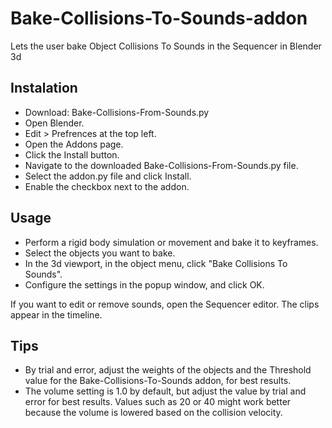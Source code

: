 # Bake-Collisions-To-Sounds-addon
Lets the user bake Object Collisions To Sounds in the Sequencer in Blender 3d

**Instalation**
---------------
 - Download: Bake-Collisions-From-Sounds.py
 - Open Blender.
 - Edit > Prefrences at the top left.
 - Open the Addons page.
 - Click the Install button.
 - Navigate to the downloaded Bake-Collisions-From-Sounds.py file.
 - Select the addon.py file and click Install.
 - Enable the checkbox next to the addon.


**Usage**
---------
 - Perform a rigid body simulation or movement and bake it to keyframes.
 - Select the objects you want to bake.
 - In the 3d viewport, in the object menu, click "Bake Collisions To Sounds".
 - Configure the settings in the popup window, and click OK.
 
 If you want to edit or remove sounds, open the Sequencer editor. The clips appear in the timeline.
 


**Tips**
--------
 - By trial and error, adjust the weights of the objects and the Threshold value for the Bake-Collisions-To-Sounds addon, for best results.
 - The volume setting is 1.0 by default, but adjust the value by trial and error for best results. Values such as 20 or 40 might work better because the volume is lowered based on the collision velocity.
